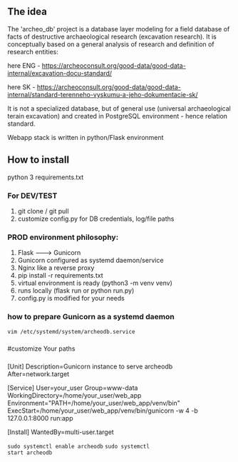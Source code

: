 <h2>The idea</h2>
The 'archeo_db' project is a database layer modeling for a field database of facts of destructive 
archaeological research (excavation research). It is conceptually based on a general analysis of 
research and definition of research entities:

here ENG - https://archeoconsult.org/good-data/good-data-internal/excavation-docu-standard/

here SK - https://archeoconsult.org/good-data/good-data-internal/standard-terenneho-vyskumu-a-jeho-dokumentacie-sk/

It is not a specialized database, but of general use (universal archaeological terain excavation) and created in 
PostgreSQL environment - hence relation standard.

Webapp stack is written in python/Flask environment

<h2>How to install</h2>

python 3
requirements.txt

<h3>For DEV/TEST</h3>

1. git clone / git pull
2. customize config.py for DB credentials, log/file paths

<h3>PROD environment philosophy:</h3>

1. Flask ---> Gunicorn
2. Gunicorn configured as systemd daemon/service
3. Nginx like a reverse proxy
4. pip install -r requirements.txt
5. virtual environment is ready (python3 -m venv venv)
6. runs locally (flask run or python run.py)
7. config.py is modified for your needs

<h3>how to prepare Gunicorn as a systemd daemon</h3>

<code>vim /etc/systemd/system/archeodb.service</code>

###
#customize Your paths
###

[Unit]
Description=Gunicorn instance to serve archeodb
After=network.target

[Service]
User=your_user
Group=www-data
WorkingDirectory=/home/your_user/web_app
Environment="PATH=/home/your_user/web_app/venv/bin"
ExecStart=/home/your_user/web_app/venv/bin/gunicorn -w 4 -b 127.0.0.1:8000 run:app

[Install]
WantedBy=multi-user.target



<code>sudo systemctl enable archeodb</code>
<code>sudo systemctl start archeodb</code>
